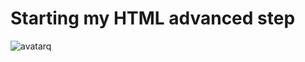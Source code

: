# Starting my HTML advanced step
![avatarq](https://github.com/Mayordefi/alx_html_css/assets/121956103/d49f6b04-86c6-4051-8911-4933bf4b5acd)
